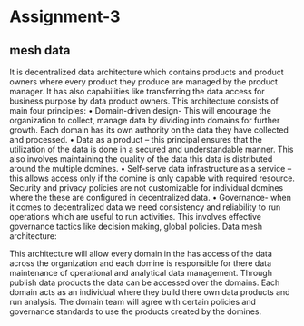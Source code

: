 # **Assignment-3**

## mesh data

It is decentralized data architecture which contains products and product owners where every product they produce are managed by the product manager.
It has also capabilities like transferring the data access for business purpose by data product owners.
This architecture consists of main four principles: 
•	Domain-driven design- This will encourage the organization to collect, manage data by dividing into domains for further growth. Each domain has its own authority on the data they have collected and processed.
•	Data as a product – this principal ensures that the utilization of the data is done in a secured and understandable manner. This also involves maintaining the quality of the data this data is distributed around the multiple domines.
•	Self-serve data infrastructure as a service – this allows access only if the domine is only capable with required resource. Security and privacy policies are not customizable for individual domines where the these are configured in decentralized data.
•	Governance- when it comes to decentralized data we need consistency and reliability to run operations which are useful to run activities. This involves effective governance tactics like decision making, global policies.
Data mesh architecture:
 
This architecture will allow every domain in the has access of the data across the organization and each domine is responsible for there data maintenance of operational and analytical data management. 
Through publish data products the data can be accessed over the domains. Each domain acts as an individual where they build there own data products and run analysis. 
The domain team will agree with certain policies and governance standards to use the products created by the domines.
